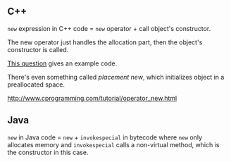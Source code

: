 
## C++

`new` expression in C++ code = `new` operator + call object's constructor.

The new operator just handles the allocation part, then the object's constructor is called.

[This question](http://stackoverflow.com/questions/31106449/why-overloaded-new-operator-is-calling-constructor-even-i-am-using-malloc-inside) gives an example code.

There's even something called *placement new*, which initializes object in a preallocated space.

<http://www.cprogramming.com/tutorial/operator_new.html>

## Java

`new` in Java code = `new` + `invokespecial` in bytecode where `new` only allocates memory and `invokespecial` calls a non-virtual method, which is the constructor in this case. 
